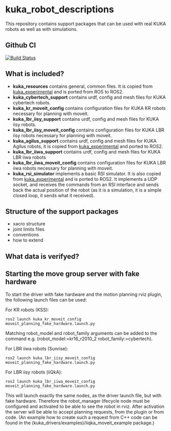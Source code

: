 # kuka_robot_descriptions

This repository contains support packages that can be used with real KUKA robots as well as with simulations.

Github CI
------------
[![Build Status](https://github.com/kroshu/kuka_robot_descriptions/workflows/CI/badge.svg?branch=main)](https://github.com/kroshu/kuka_robot_descriptions/actions)

## What is included?

- **kuka_resources** contains general, common files. It is copied from [kuka_experimental](https://github.com/ros-industrial/kuka_experimental) and is ported from ROS to ROS2.
- **kuka_cybertech_support** contains urdf, config and mesh files for KUKA cybertech robots.
- **kuka_kr_moveit_config** contains configuration files for KUKA KR robots necessary for planning with moveit.
- **kuka_lbr_iisy_support** contains urdf, config and mesh files for KUKA iisy robots.
- **kuka_lbr_iisy_moveit_config** contains configuration files for KUKA LBR iisy robots necessary for planning with moveit.
- **kuka_agilus_support** contains urdf, config and mesh files for KUKA Agilus robots, it is copied from [kuka_experimental](https://github.com/ros-industrial/kuka_experimental) and ported to ROS2.
- **kuka_lbr_iiwa_support** contains urdf, config and mesh files for KUKA LBR iiwa robots
- **kuka_lbr_iiwa_moveit_config** contains configuration files for KUKA LBR iiwa robots necessary for planning with moveit.
- **kuka_rsi_simulator** implements a basic RSI simulator. It is also copied from [kuka_experimental](https://github.com/ros-industrial/kuka_experimental) and is ported to ROS2. It implements a UDP socket, and receives the commands from an RSI interface and sends back the actual position of the robot (as it is a simulation, it is a simple closed loop, it sends what it received).

## Structure of the support packages

 - xacro structure
 - joint limits files
 - conventions
 - how to extend


## What data is verifyed?


## Starting the move group server with fake hardware

To start the driver with fake hardware and the motion planning rviz plugin, the following launch files can be used:

For KR robots (KSS):
```
ros2 launch kuka_kr_moveit_config moveit_planning_fake_hardware.launch.py
```
Matching robot_model and robot_family arguments can be added to the command e.g. (robot_model:=kr16_r2010_2 robot_family:=cybertech).

For LBR iiwa robots (Sunrise):
```
ros2 launch kuka_lbr_iisy_moveit_config moveit_planning_fake_hardware.launch.py
```

For LBR iisy robots (iiQkA):
```
ros2 launch kuka_lbr_iiwa_moveit_config moveit_planning_fake_hardware.launch.py 
```

This will launch exactly the same nodes, as the driver launch file, but with fake hardware. Therefore the robot_manager lifecycle node must be configured and activated to be able to see the robot in rviz. After activation the server will be able to accept planning requests, from the plugin or from code. (An example how to create such a request from C++ code can be found in the (kuka_drivers/examples)/iiqka_moveit_example package.)
